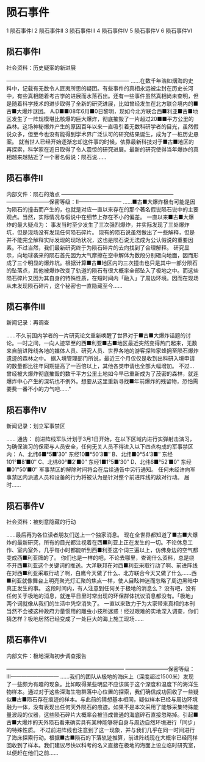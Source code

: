 # 陨石事件

1 陨石事件I
2 陨石事件II
3 陨石事件III
4 陨石事件IV
5 陨石事件V
6 陨石事件VI

## 陨石事件I

社会资料：历史疑案的新进展

———————————————————————
……在数千年浩如烟海的史料中，记载有无数令人匪夷所思的疑团。有些事件的真相永远被尘封在历史长河中，有些真相随着考古学的进展而水落石出。还有一些事件虽然真相尚未查明，但是随着科学技术的进步取得了全新的研究进展，比如曾经发生在北方联合境内的■古■大爆炸谜团。
A.D■■08年6月■0日黎明，现如今北方联合西■利亚■古■地区发生了一阵规模堪比核爆的巨大爆炸，彻底摧毁了一片超过20■■平方公里的森林。这场神秘爆炸产生的原因百年以来一直吸引着无数科研学者的目光，虽然假说众多，但至今也没有能得到学术界广泛认可的研究结果诞生，成为了一桩历史悬案。
就当世人已经开始逐渐忘却这件事的时候，依靠最新科技对于■古■地区的再探索，科学家在近日取得了令人震惊的研究进展。最新的研究使得当年爆炸的真相越来越贴近了一个著名假说：陨石说……

## 陨石事件II

内部文件：陨石的落点
—————————————————————
————————保密等级：II————————
……■古■大爆炸极有可能是因为陨石的撞击而产生的，也就是对应一直以来存在的那个著名假说陨石说中的主要观点。当然，实际情况与假说中在细节上存在不小的偏差。
一直以来■古■大爆炸的最大疑点为：
事发当时至少发生了三次强烈爆炸，并实际发现了三处爆炸坑，但是现场没有发现任何陨石碎片。
现有的陨石说虽然做出了一些解释，但是并不能完全解释实际发现的现场状况，这也是陨石说无法成为公认假说的重要因素。不过当然，我们最新研究终于为陨石碎片的去向找到了合理解释。
研究显示，向地球袭来的陨石首先因为大气摩擦在空中解体为数段分别砸向地面，因而形成了三个明显的爆炸坑。根据计算■古■地区内的三次撞击也只是其中一部分陨石的坠落点，其他被爆炸改变了轨道的陨石有很大概率全部坠入了极地之中。而这些陨石碎片又因为其自身的特殊性质，在短时间内「融入」了周边环境。因而在现场从未发现陨石碎片，这个秘密也一直隐藏至今……

## 陨石事件III

新闻记录：再调查

……不久前国内学者的一片研究论文重新唤醒了世界对于■古■大爆炸话题的讨论。一时之间，一向人迹罕至的西■利亚■古■地区最近突然变得热门起来，无数来自前进阵线各地的媒体人员、研究人员、世界各地的游客探险家蜂拥至陨石爆炸遗迹的森林之中。
据入境管理部门所说，最近三个月仅仅是收到出科研入境申请的数量都比往年同期提高了一百倍以上，其他各类申请也全部大幅增加。
不过…曾经被大爆炸彻底摧毁的数千平方公里土地如今早已重新成为了茂密的森林，就连爆炸中心产生的深坑也不例外。想要从这里重新寻找■年前爆炸的残留物，恐怕需要费一番不小的力气吧……"

## 陨石事件IV

新闻记录：划立军事禁区

……
通告：
前进阵线军队计划于3月1日开始，在以下区域内进行实弹射击演习，为确保演习的保密与人员安全，任何无关人员不得进入以下四点构成的军事禁区内：
A、北纬6■°5■′30″ 东经10■°50′3■″
B、北纬■0°54′3■″ 东经101°■8′■0″
C、北纬60°■2′■0″ 东经1■1°5■′30″
D、北纬6■°52′■0″ 东经■01°50′■0″
军事禁区的解除时间将会在后续通告中另行通知。
任何未经许向军事禁区内派遣人员和设备的行为将被认为是针对整个前进阵线的敌对行动。
届时……

## 陨石事件V

社会资料：被刻意隐藏的行动

……最后再为各位读者朋友们送上一个独家消息。
现在全世界都知道了■古■大爆炸的最新研究，所有的目光都注视着在西■利亚上正在发生的一切。不论休息工作、室内室外，几乎每小时都能听到西■利亚这个词三遍以上，仿佛身边的空气都变成西■利亚牌的了。
你们也是一样的吧，不论去哪里，查询什么资料，总是绕不开西■利亚这个关键词的推送。大洋联邦在对西■利亚采取行动了啊、前进阵线在对西■利亚采取行动了啊，白鹰今天做了什么、北方联合今天又做了什么……西■利亚就像舞台上明亮聚光灯汇聚的焦点一样，使人目眩神迷而忽略了周边黑暗中真正发生的事。
这段时间内，有人注意到任何关于极地的消息么？
没有吧，没有任何关于极地的消息，就连平日里时常出现的环保群体抗议消息都没有。「极地」两个词就像从我们的生活中凭空消失了。
一直以来致力于为大家带来真相的本刊当然不会被这种政府力量惯用的雕虫小技所迷惑！经过艰难的实地深入调查，你们猜怎样？极地居然已经变成了一处巨大的海上施工现场……

## 陨石事件VI

内部文件：极地深海初步调查报告

——————————————————————
————————保密等级：III—————————
……我们的团队从极地的海床上（深度超过1500米）发现了一些颇为有趣的现象。比如取得某些明显不应该属于这个深度和温度下的海洋生物样本。通过对于这些深海生物群落中心位置的探索，我们确信成功回收了一些疑似■古■陨石存在痕迹的样本。与此前的猜想基本相同，疑似样本已经与周边环境融为一体，没有表现出任何天外陨石的痕迹。如果不是本次采用了能够采集特殊能量波段的仪器，这些陨石碎片大概率会被当成普通的海底碎石直接忽略掉。引起■古■大爆炸的天外陨石看来确实具有某种能够将自身与周边自然环境进行「同步」的特殊性质。
不过前进阵线也注意到了这一现象，并与我们几乎在同一时间进行了海床探索行动。根据■古■陨石的下落轨迹推算，前进阵线现在大概率已经同样回收到了样本。我们建议尽快以科考的名义直接在极地的海面上设立临时研究室，以便赶在他们之前……
